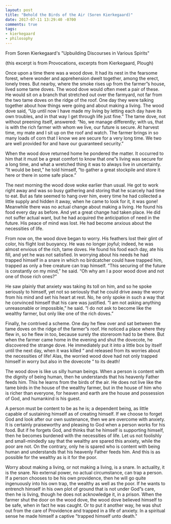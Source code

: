 ```yaml
---
layout: post
title: "Behold the Birds of the Air (Soren Kierkegaard)"
date: 2017-07-11 13:29:40 -0700
comments: true
tags:
- kierkegaard
- philosophy
---
```


From Soren Kierkegaard's "Upbuilding Discourses in Various Spirits"

(this excerpt is from Provocations, excerpts from Kierkegaard, Plough)

Once upon a time there was a wood dove. It had its nest in the fearsome forest, where wonder and apprehension dwelt together, among the erect, lonely trees. But nearby, where the smoke rises up from the farmer”s house, lived some tame doves. The wood dove would often meet a pair of these. He would sit on a branch that stretched out over the farmyard, not far from the two tame doves on the ridge of the roof. One day they were talking together about how things were going and about making a living. The wood dove said, “Up until now I have made my living by letting each day have its own troubles, and in that way I get through life just fine.” The tame dove, not without preening itself, answered: “No, we manage differently; with us, that is with the rich farmer with whom we live, our future is secure. At harvest time, my mate and I sit up on the roof and watch. The farmer brings in so many loads of corn that I know we are secure for a very long time. We two are well provided for and have our guaranteed security.” 

When the wood dove returned home he pondered the matter. It occurred to him that it must be a great comfort to know that one”s living was secure for a long time, and what a wretched thing it was to always live in uncertainty. “It would be best,” he told himself, “to gather a great stockpile and store it here or there in some safe place.” 

The next morning the wood dove woke earlier than usual. He got to work right away and was so busy gathering and storing that he scarcely had time to eat. But as fate seemed to hang over him, every time he had collected a little supply and hidden it away, when he came to look for it, it was gone! Meanwhile there was no actual change about making a living. He found his food every day as before. And yet a great change had taken place. He did not suffer actual want, but he had acquired the anticipation of need in the future. His peace of mind was lost. He had become anxious about the necessities of life. 

From now on, the wood dove began to worry. His feathers lost their glint of color, his flight lost buoyancy. He was no longer joyful; indeed, he was almost envious of the rich, tame doves. He found his food each day, ate his fill, and yet he was not satisfied. In worrying about his needs he had trapped himself in a snare in which no birdcatcher could have trapped him, trapped as only a free creature can trap himself. “This securing of the future is constantly on my mind,” he said. “Oh why am I a poor wood dove and not one of those rich ones?” 

He saw plainly that anxiety was taking its toll on him, and so he spoke seriously to himself, yet not so seriously that he could drive away the worry from his mind and set his heart at rest. No, he only spoke in such a way that he convinced himself that his care was justified. “I am not asking anything unreasonable or impossible,” he said. “I do not ask to become like the wealthy farmer, but only like one of the rich doves.” 

Finally, he contrived a scheme. One day he flew over and sat between the tame doves on the ridge of the farmer”s roof. He noticed a place where they flew in, so he flew in too, because surely the storeroom had to be there. But when the farmer came home in the evening and shut the dovecote, he discovered the strange dove. He immediately put it into a little box by itself until the next day, when it was killed “ and released from its worries about the necessities of life! Alas, the worried wood dove had not only trapped himself in worry but also in the dovecote “ to its death! 

The wood dove is like us silly human beings. When a person is content with the dignity of being human, then he understands that his heavenly Father feeds him. This he learns from the birds of the air. He does not live like the tame birds in the house of the wealthy farmer, but in the house of him who is richer than everyone, for heaven and earth are the house and possession of God, and humankind is his guest. 

A person must be content to be as he is; a dependent being, as little capable of sustaining himself as of creating himself. If we choose to forget God and look after our own sustenance, then we are overcome with anxiety. It is certainly praiseworthy and pleasing to God when a person works for his food. But if he forgets God, and thinks that he himself is supporting himself, then he becomes burdened with the necessities of life. Let us not foolishly and small-mindedly say that the wealthy are spared this anxiety, while the poor are not. On the contrary, only he is spared who is content with being human and understands that his heavenly Father feeds him. And this is as possible for the wealthy as is it for the poor. 

Worry about making a living, or not making a living, is a snare. In actuality, it is the snare. No external power, no actual circumstance, can trap a person. If a person chooses to be his own providence, then he will go quite ingenuously into his own trap, the wealthy as well as the poor. If he wants to entrench himself in his own plot of ground that is not under God”s care, then he is living, though he does not acknowledge it, in a prison. When the farmer shut the door on the wood dove, the wood dove believed himself to be safe, when in fact he was caught. Or to put it another way, he was shut out from the care of Providence and trapped in a life of anxiety. In a spiritual sense he made himself a captive "trapped himself unto death." 